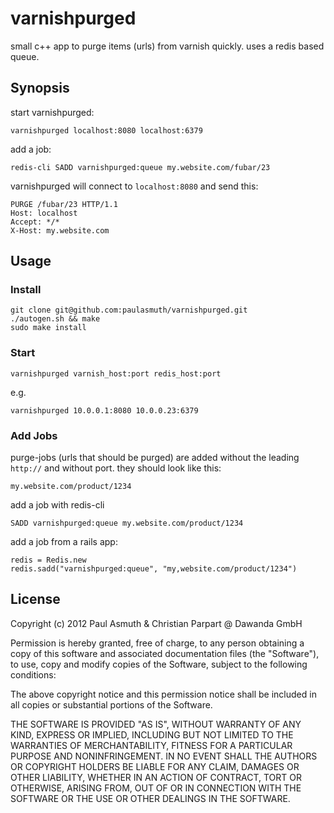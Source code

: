 varnishpurged
=============

small c++ app to purge items (urls) from varnish quickly. uses a redis based queue.


Synopsis
--------

start varnishpurged:

    varnishpurged localhost:8080 localhost:6379


add a job:

    redis-cli SADD varnishpurged:queue my.website.com/fubar/23
  
  
varnishpurged will connect to `localhost:8080` and send this:

    PURGE /fubar/23 HTTP/1.1
    Host: localhost
    Accept: */*
    X-Host: my.website.com



Usage
-----

### Install

    git clone git@github.com:paulasmuth/varnishpurged.git
    ./autogen.sh && make
    sudo make install



### Start

    varnishpurged varnish_host:port redis_host:port

e.g.

    varnishpurged 10.0.0.1:8080 10.0.0.23:6379


### Add Jobs

purge-jobs (urls that should be purged) are added without the leading `http://` and without port. they should look like this:

    my.website.com/product/1234


add a job with redis-cli

    SADD varnishpurged:queue my.website.com/product/1234


add a job from a rails app:

    redis = Redis.new
    redis.sadd("varnishpurged:queue", "my,website.com/product/1234")



License
-------

Copyright (c) 2012 Paul Asmuth & Christian Parpart @ Dawanda GmbH


Permission is hereby granted, free of charge, to any person obtaining
a copy of this software and associated documentation files (the
"Software"), to use, copy and modify copies of the Software, subject 
to the following conditions:

The above copyright notice and this permission notice shall be
included in all copies or substantial portions of the Software.

THE SOFTWARE IS PROVIDED "AS IS", WITHOUT WARRANTY OF ANY KIND,
EXPRESS OR IMPLIED, INCLUDING BUT NOT LIMITED TO THE WARRANTIES OF
MERCHANTABILITY, FITNESS FOR A PARTICULAR PURPOSE AND
NONINFRINGEMENT. IN NO EVENT SHALL THE AUTHORS OR COPYRIGHT HOLDERS BE
LIABLE FOR ANY CLAIM, DAMAGES OR OTHER LIABILITY, WHETHER IN AN ACTION
OF CONTRACT, TORT OR OTHERWISE, ARISING FROM, OUT OF OR IN CONNECTION
WITH THE SOFTWARE OR THE USE OR OTHER DEALINGS IN THE SOFTWARE.

